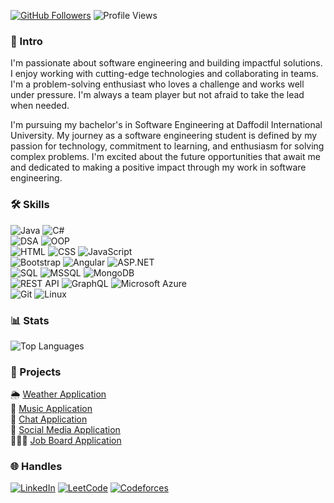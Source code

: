 [![GitHub Followers](https://img.shields.io/github/followers/atikurajib?label=Followers&style=social)](https://github.com/atikurajib)
![Profile Views](https://komarev.com/ghpvc/?username=atikurajib&color=blue)

### 🤖 Intro
I'm passionate about software engineering and building impactful solutions. I enjoy working with cutting-edge technologies and collaborating in teams. I'm a problem-solving enthusiast who loves a challenge and works well under pressure. I'm always a team player but not afraid to take the lead when needed.

I'm pursuing my bachelor's in Software Engineering at Daffodil International University. My journey as a software engineering student is defined by my passion for technology, commitment to learning, and enthusiasm for solving complex problems. I'm excited about the future opportunities that await me and dedicated to making a positive impact through my work in software engineering.

### 🛠️ Skills
![Java](https://img.shields.io/badge/Java-Intermediate-0375b5?style=flat-square&logo=java&logoColor=white)
![C#](https://img.shields.io/badge/C%23-Expert-0375b5?style=flat-square&logo=c-sharp&logoColor=white)
</br>
![DSA](https://img.shields.io/badge/DSA-Intermediate-0375b5?style=flat-square&logo=codeforces&logoColor=white)
![OOP](https://img.shields.io/badge/OOP-Expert-0375b5?style=flat-square&logo=java&logoColor=white)
</br>
![HTML](https://img.shields.io/badge/HTML-Intermediate-0375b5?style=flat-square&logo=html5&logoColor=white)
![CSS](https://img.shields.io/badge/CSS-Intermediate-0375b5?style=flat-square&logo=css3&logoColor=white)
![JavaScript](https://img.shields.io/badge/JavaScript-Advanced-0375b5?style=flat-square&logo=javascript&logoColor=white)
</br>
![Bootstrap](https://img.shields.io/badge/Bootstrap-Expert-0375b5?style=flat-square&logo=bootstrap&logoColor=white)
![Angular](https://img.shields.io/badge/Angular-Expert-0375b5?style=flat-square&logo=angular&logoColor=white)
![ASP.NET](https://img.shields.io/badge/ASP.NET-Expert-0375b5?style=flat-square&logo=dotnet&logoColor=white)
</br>
![SQL](https://img.shields.io/badge/SQL-Advanced-0375b5?style=flat-square&logo=postgresql&logoColor=white)
![MSSQL](https://img.shields.io/badge/MSSQL-Advanced-0375b5?style=flat-square&logo=microsoft-sql-server&logoColor=white)
![MongoDB](https://img.shields.io/badge/MongoDB-Intermediate-0375b5?style=flat-square&logo=mongodb&logoColor=white)
</br>
![REST API](https://img.shields.io/badge/REST%20API-Intermediate-0375b5?style=flat-square&logo=rest&logoColor=white)
![GraphQL](https://img.shields.io/badge/GraphQL-Advanced-0375b5?style=flat-square&logo=graphql&logoColor=white)
![Microsoft Azure](https://img.shields.io/badge/Microsoft%20Azure-Advanced-0375b5?style=flat-square&logo=microsoft-azure&logoColor=white)
</br>
![Git](https://img.shields.io/badge/Git-Intermediate-0375b5?style=flat-square&logo=git&logoColor=white)
![Linux](https://img.shields.io/badge/Linux-Intermediate-0375b5?style=flat-square&logo=linux&logoColor=white)

### 📊 Stats
![Top Languages](https://github-readme-stats.vercel.app/api/top-langs/?username=atikurajib&layout=compact&theme=blueberry)

### 🚀 Projects
 🌦️ [Weather Application](https://github.com/atikurajib/) </br>
 🎵 [Music Application](https://github.com/atikurajib/) </br>
 📝 [Chat Application](https://github.com/atikurajib/) </br>
 📱 [Social Media Application](https://github.com/atikurajib/) </br>
 👨🏻‍💻 [Job Board Application](https://github.com/atikurajib/)

### 🌐 Handles
[![LinkedIn](https://img.shields.io/badge/LinkedIn-Connect-blue?style=flat&logo=linkedin)](https://www.linkedin.com/in/atikurajib)  [![LeetCode](https://img.shields.io/badge/LeetCode-Profile-blue?style=flat&logo=leetcode)](https://leetcode.com/atikurajib) [![Codeforces](https://img.shields.io/badge/Codeforces-Profile-blue?style=flat&logo=codeforces)](https://codeforces.com/profile/atikurajib)

